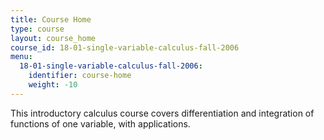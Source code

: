 ```yaml
---
title: Course Home
type: course
layout: course_home
course_id: 18-01-single-variable-calculus-fall-2006
menu:
  18-01-single-variable-calculus-fall-2006:
    identifier: course-home
    weight: -10
---
```

This introductory calculus course covers differentiation and integration of functions of one variable, with applications.
